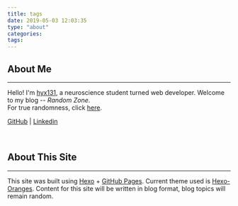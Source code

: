 ```yaml
---
title: tags
date: 2019-05-03 12:03:35
type: "about"
categories:
tags: 
---
```


## About Me
---
Hello! I'm [hyx131](https://github.com/hyx131), a neuroscience student turned web developer. Welcome to my blog -- _Random Zone_.  
For true randomness, click [here](https://hyx131.github.io/hyx.github.io/).

[GitHub](https://github.com/hyx131) | [Linkedin](https://www.linkedin.com/in/selinhuang/)

&nbsp;  

## About This Site
---
This site was built using [Hexo](https://hexo.io/) + [GitHub Pages](https://pages.github.com/). Current theme used is [Hexo-Oranges](https://github.com/zchengsite/hexo-theme-oranges). Content for this site will be written in blog format, blog topics will remain random.
